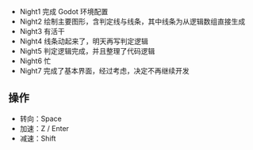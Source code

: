 - Night1 完成 Godot 环境配置
- Night2 绘制主要图形，含判定线与线条，其中线条为从逻辑数组直接生成
- Night3 有活干
- Night4 线条动起来了，明天再写判定逻辑
- Night5 判定逻辑完成，并且整理了代码逻辑
- Night6 忙
- Night7 完成了基本界面，经过考虑，决定不再继续开发

## 操作
- 转向：Space
- 加速：Z / Enter
- 减速：Shift
